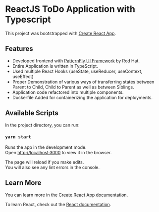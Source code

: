 # ReactJS ToDo Application with Typescript

This project was bootstrapped with [Create React App](https://github.com/facebook/create-react-app).

## Features

- Developed frontend with [PatternFly UI Framework](https://www.patternfly.org/v4/) by Red Hat.
- Entire Application is written in TypeScript.
- Used multiple React Hooks (useState, useReducer, useContext, useEffect)
- Proper Demonstration of various ways of transferring states between Parent to Child, Child to Parent as well as between Siblings.
- Application code refactored into multiple components.
- Dockerfile Added for containerizing the application for deployments.


## Available Scripts

In the project directory, you can run:

### `yarn start`

Runs the app in the development mode.\
Open [http://localhost:3000](http://localhost:3000) to view it in the browser.

The page will reload if you make edits.\
You will also see any lint errors in the console.


## Learn More

You can learn more in the [Create React App documentation](https://facebook.github.io/create-react-app/docs/getting-started).

To learn React, check out the [React documentation](https://reactjs.org/).

